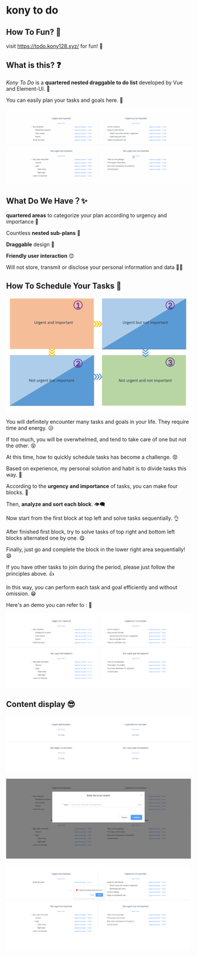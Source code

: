 # kony to do 

## How To Fun? 🎉

visit https://todo.kony128.xyz/ for fun! 👔

## What is this? ❓

*Kony To Do* is a **quartered nested draggable to do list** developed by Vue and Element-UI. 🎈

You can easily plan your tasks and goals here. 👧

![demonstration](README.assets/demonstration.gif)

## What Do We Have？✨

**quartered areas** to categorize your plan according to urgency and importance 📝

Countless **nested sub-plans** 🔽

**Draggable** design 📐

**Friendly user interaction** 😊

Will not store, transmit or disclose your personal information and data 👨‍⚖️

## How To Schedule Your Tasks 💪

![image-20200820091724957](README.assets/image-20200820091724957.png)

You will definitely encounter many tasks and goals in your life. They require time and energy. 😥

If too much, you will be overwhelmed, and tend to take care of one but not the other. 😵

At this time, how to quickly schedule tasks has become a challenge. 😟

Based on experience, my personal solution and habit is to divide tasks this way. 🍭

According to the **urgency and importance** of tasks, you can make four blocks. 📝

Then, **analyze and sort each block**. 👁‍🗨

Now start from the first block at top left and solve tasks sequentially. 👌

After finished first block, try to solve tasks of top right and bottom left blocks alternated one by one.  😋

Finally, just go and complete the block in the lower right area sequentially! 😄

If you have other tasks to join during the period, please just follow the principles above. 👍

In this way, you can perform each task and goal efficiently and without omission. 😁

Here's an demo you can refer to : 🎁

![image-20200820084602949](README.assets/image-20200820084602949.png)

## Content display 😎

![image-20200820093607533](README.assets/image-20200820093607533.png)

![image-20200820093512286](README.assets/image-20200820093512286.png)

![image-20200820093532382](README.assets/image-20200820093532382.png)

